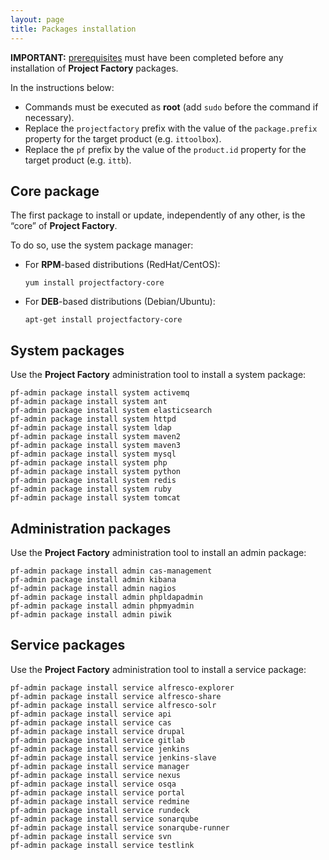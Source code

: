 ```yaml
---
layout: page
title: Packages installation
---
```


**IMPORTANT:** [prerequisites](prereqs.html) must have been completed before any installation of **Project Factory** packages.

In the instructions below:

-   Commands must be executed as **root** (add `sudo` before the command if necessary).
-   Replace the `projectfactory` prefix with the value of the `package.prefix` property for the target product (e.g. `ittoolbox`).
-   Replace the `pf` prefix by the value of the `product.id` property for the target product (e.g. `ittb`).

## Core package

The first package to install or update, independently of any other, is the “core” of **Project Factory**.

To do so, use the system package manager:

-   For **RPM**-based distributions (RedHat/CentOS):

        yum install projectfactory-core

-   For **DEB**-based distributions (Debian/Ubuntu):

        apt-get install projectfactory-core


## System packages

Use the **Project Factory** administration tool to install a system package:

    pf-admin package install system activemq
    pf-admin package install system ant
    pf-admin package install system elasticsearch
    pf-admin package install system httpd
    pf-admin package install system ldap
    pf-admin package install system maven2
    pf-admin package install system maven3
    pf-admin package install system mysql
    pf-admin package install system php
    pf-admin package install system python
    pf-admin package install system redis
    pf-admin package install system ruby
    pf-admin package install system tomcat

## Administration packages

Use the **Project Factory** administration tool to install an admin package:

    pf-admin package install admin cas-management
    pf-admin package install admin kibana
    pf-admin package install admin nagios
    pf-admin package install admin phpldapadmin
    pf-admin package install admin phpmyadmin
    pf-admin package install admin piwik

## Service packages

Use the **Project Factory** administration tool to install a service package:

    pf-admin package install service alfresco-explorer
    pf-admin package install service alfresco-share
    pf-admin package install service alfresco-solr
    pf-admin package install service api
    pf-admin package install service cas
    pf-admin package install service drupal
    pf-admin package install service gitlab
    pf-admin package install service jenkins
    pf-admin package install service jenkins-slave
    pf-admin package install service manager
    pf-admin package install service nexus
    pf-admin package install service osqa
    pf-admin package install service portal
    pf-admin package install service redmine
    pf-admin package install service rundeck
    pf-admin package install service sonarqube
    pf-admin package install service sonarqube-runner
    pf-admin package install service svn
    pf-admin package install service testlink
